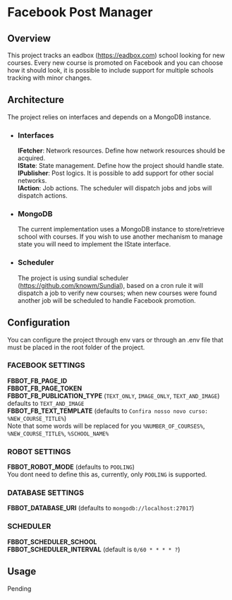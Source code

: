 # Facebook Post Manager

## Overview
This project tracks an eadbox (https://eadbox.com) school looking for new courses. Every new course is promoted on Facebook and you can choose how it should look, it is possible to include support for multiple schools tracking with minor changes.

## Architecture
The project relies on interfaces and depends on a MongoDB instance.
- ### Interfaces
  **IFetcher**: Network resources. Define how network resources should be acquired.  
  **IState**: State management. Define how the project should handle state.  
  **IPublisher**: Post logics. It is possible to add support for other social networks.  
  **IAction**: Job actions. The scheduler will dispatch jobs and jobs will dispatch actions.  
  
 - ### MongoDB
    The current implementation uses a MongoDB instance to store/retrieve school with courses. If you wish to use another mechanism to manage state you will need to implement the IState interface.
 
 - ### Scheduler
    The project is using sundial scheduler (https://github.com/knowm/Sundial), based on a cron rule it will dispatch a job to verify new courses; when new courses were found another job will be scheduled to handle Facebook promotion.
    
## Configuration
You can configure the project through env vars or through an .env file that must be placed in the root folder of the project.
  ### FACEBOOK SETTINGS
   **FBBOT_FB_PAGE_ID**  
   **FBBOT_FB_PAGE_TOKEN**  
   **FBBOT_FB_PUBLICATION_TYPE** (`TEXT_ONLY`, `IMAGE_ONLY`, `TEXT_AND_IMAGE`) defaults to `TEXT_AND_IMAGE`  
   **FBBOT_FB_TEXT_TEMPLATE** (defaults to `Confira nosso novo curso: %NEW_COURSE_TITLE%`)  
   Note that some words will be replaced for you `%NUMBER_OF_COURSES%`, `%NEW_COURSE_TITLE%`, `%SCHOOL_NAME%`
  
  ### ROBOT SETTINGS
  **FBBOT_ROBOT_MODE** (defaults to `POOLING`)  
  You dont need to define this as, currently, only `POOLING` is supported.
  
  ### DATABASE SETTINGS
  **FBBOT_DATABASE_URI** (defaults to `mongodb://localhost:27017`)  
  
  ### SCHEDULER
  **FBBOT_SCHEDULER_SCHOOL**  
  **FBBOT_SCHEDULER_INTERVAL** (default is `0/60 * * * * ?`)  
  
 ## Usage
 Pending
  
